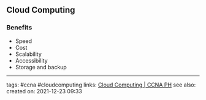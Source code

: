 ## Cloud Computing

### Benefits
- Speed
- Cost
- Scalability
- Accessibility
- Storage and backup

---
tags: #ccna #cloudcomputing
links: [Cloud Computing | CCNA PH](https://ccnaphilippines.teachable.com/courses/742904/lectures/15859376)
see also: 
created on: 2021-12-23 09:33